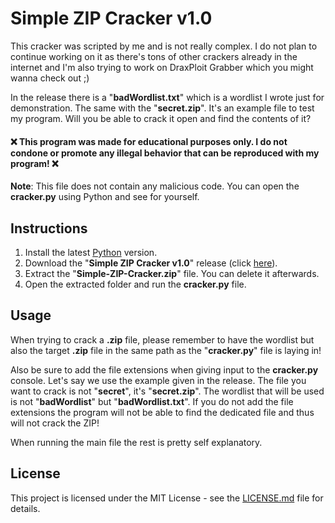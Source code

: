 # Simple ZIP Cracker v1.0
  
This cracker was scripted by me and is not really complex. I do not plan to continue working on it as there's tons of other crackers already in the internet and I'm also trying to work on DraxPloit Grabber which you might wanna check out ;)  

In the release there is a "**badWordlist.txt**" which is a wordlist I wrote just for demonstration. The same with the "**secret.zip**". It's an example file to test my program. Will you be able to crack it open and find the contents of it?

#### :x: This program was made for educational purposes only. I do not condone or promote any illegal behavior that can be reproduced with my program! :x:

**Note**: This file does not contain any malicious code. You can open the **cracker.py** using Python and see for yourself.

## Instructions
1. Install the latest [Python](https://www.python.org) version.
2. Download the "**Simple ZIP Cracker v1.0**" release (click [here](https://github.com/DraxFM/Simple-ZIP-Cracker/releases/download/manually/Simple-ZIP-Cracker.zip)).
3. Extract the "**Simple-ZIP-Cracker.zip**" file. You can delete it afterwards.
4. Open the extracted folder and run the **cracker.py** file.

## Usage
When trying to crack a **.zip** file, please remember to have the wordlist but also the target **.zip** file in the same path as the "**cracker.py**" file is laying in!  
  
Also be sure to add the file extensions when giving input to the **cracker.py** console. Let's say we use the example given in the release. The file you want to crack is not "**secret**", it's "**secret.zip**". The wordlist that will be used is not "**badWordlist**" but "**badWordlist.txt**". If you do not add the file extensions the program will not be able to find the dedicated file and thus will not crack the ZIP!  
  
When running the main file the rest is pretty self explanatory.

## License

This project is licensed under the MIT License - see the [LICENSE.md](LICENSE.md) file for details.
